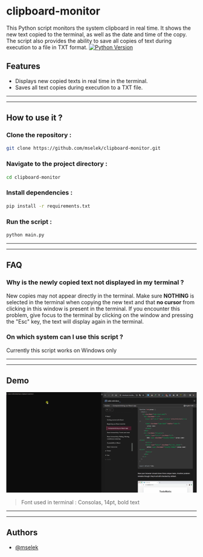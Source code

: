 # clipboard-monitor
This Python script monitors the system clipboard in real time. It shows the new text copied to the terminal, as well as the date and time of the copy. The script also provides the ability to save all copies of text during execution to a file in TXT format.
[![Python Version](https://img.shields.io/badge/python-3.9.7-blue.svg)](https://www.python.org/downloads/release/python-3.9.7/)

## Features
- Displays new copied texts in real time in the terminal.
- Saves all text copies during execution to a TXT file.

---
---

## How to use it ?

### Clone the repository :
```bash
git clone https://github.com/mselek/clipboard-monitor.git  
```

### Navigate to the project directory :
```bash
cd clipboard-monitor
```

### Install dependencies :
```bash
pip install -r requirements.txt
```

### Run the script : 
```bash
python main.py
```

---
---

## FAQ

### Why is the newly copied text not displayed in my terminal ?
New copies may not appear directly in the terminal.
Make sure **NOTHING** is selected in the terminal when copying the new text and that **no cursor** from clicking in this window is present in the terminal.
If you encounter this problem, give focus to the terminal by clicking on the window and pressing the "Esc" key, the text will display again in the terminal.


### On which system can I use this script ?
Currently this script works on Windows only

---
---

## Demo
![GIF](https://github.com/mselek/clipboard-monitor/blob/master/demo.gif)
> Font used in terminal : Consolas, 14pt, bold text

---
---

## Authors
- [@mselek](https://www.github.com/mselek)